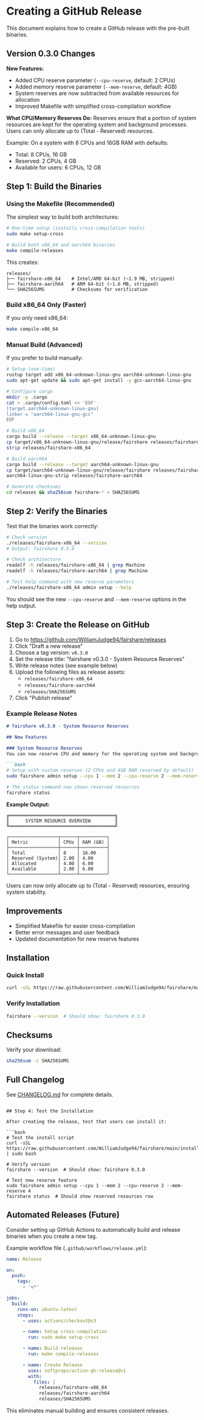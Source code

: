 # Creating a GitHub Release

This document explains how to create a GitHub release with the pre-built binaries.

## Version 0.3.0 Changes

**New Features:**
- Added CPU reserve parameter (`--cpu-reserve`, default: 2 CPUs)
- Added memory reserve parameter (`--mem-reserve`, default: 4GB)
- System reserves are now subtracted from available resources for allocation
- Improved Makefile with simplified cross-compilation workflow

**What CPU/Memory Reserves Do:**
Reserves ensure that a portion of system resources are kept for the operating system and background processes. Users can only allocate up to (Total - Reserved) resources.

Example: On a system with 8 CPUs and 16GB RAM with defaults:
- Total: 8 CPUs, 16 GB
- Reserved: 2 CPUs, 4 GB
- Available for users: 6 CPUs, 12 GB

## Step 1: Build the Binaries

### Using the Makefile (Recommended)

The simplest way to build both architectures:

```bash
# One-time setup (installs cross-compilation tools)
sudo make setup-cross

# Build both x86_64 and aarch64 binaries
make compile-releases
```

This creates:
```
releases/
├── fairshare-x86_64    # Intel/AMD 64-bit (~1.9 MB, stripped)
├── fairshare-aarch64   # ARM 64-bit (~1.6 MB, stripped)
└── SHA256SUMS          # Checksums for verification
```

### Build x86_64 Only (Faster)

If you only need x86_64:

```bash
make compile-x86_64
```

### Manual Build (Advanced)

If you prefer to build manually:

```bash
# Setup (one-time)
rustup target add x86_64-unknown-linux-gnu aarch64-unknown-linux-gnu
sudo apt-get update && sudo apt-get install -y gcc-aarch64-linux-gnu

# Configure cargo
mkdir -p .cargo
cat > .cargo/config.toml << 'EOF'
[target.aarch64-unknown-linux-gnu]
linker = "aarch64-linux-gnu-gcc"
EOF

# Build x86_64
cargo build --release --target x86_64-unknown-linux-gnu
cp target/x86_64-unknown-linux-gnu/release/fairshare releases/fairshare-x86_64
strip releases/fairshare-x86_64

# Build aarch64
cargo build --release --target aarch64-unknown-linux-gnu
cp target/aarch64-unknown-linux-gnu/release/fairshare releases/fairshare-aarch64
aarch64-linux-gnu-strip releases/fairshare-aarch64

# Generate checksums
cd releases && sha256sum fairshare-* > SHA256SUMS
```

## Step 2: Verify the Binaries

Test that the binaries work correctly:

```bash
# Check version
./releases/fairshare-x86_64 --version
# Output: fairshare 0.3.0

# Check architecture
readelf -h releases/fairshare-x86_64 | grep Machine
readelf -h releases/fairshare-aarch64 | grep Machine

# Test help command with new reserve parameters
./releases/fairshare-x86_64 admin setup --help
```

You should see the new `--cpu-reserve` and `--mem-reserve` options in the help output.

## Step 3: Create the Release on GitHub

1. Go to https://github.com/WilliamJudge94/fairshare/releases
2. Click "Draft a new release"
3. Choose a tag version: `v0.3.0`
4. Set the release title: "fairshare v0.3.0 - System Resource Reserves"
5. Write release notes (see example below)
6. Upload the following files as release assets:
   - `releases/fairshare-x86_64`
   - `releases/fairshare-aarch64`
   - `releases/SHA256SUMS`
7. Click "Publish release"

### Example Release Notes

```markdown
# fairshare v0.3.0 - System Resource Reserves

## New Features

### System Resource Reserves
You can now reserve CPU and memory for the operating system and background processes. This ensures critical system services always have resources available.

```bash
# Setup with custom reserves (2 CPUs and 4GB RAM reserved by default)
sudo fairshare admin setup --cpu 1 --mem 2 --cpu-reserve 2 --mem-reserve 4

# The status command now shows reserved resources
fairshare status
```

**Example Output:**
```
╔═══════════════════════════════════════╗
║      SYSTEM RESOURCE OVERVIEW         ║
╚═══════════════════════════════════════╝

┌──────────────────┬──────┬──────────┐
│ Metric           │ CPUs │ RAM (GB) │
├──────────────────┼──────┼──────────┤
│ Total            │ 8    │ 16.00    │
│ Reserved (System)│ 2.00 │ 4.00     │
│ Allocated        │ 4.00 │ 6.00     │
│ Available        │ 2.00 │ 6.00     │
└──────────────────┴──────┴──────────┘
```

Users can now only allocate up to (Total - Reserved) resources, ensuring system stability.

## Improvements

- Simplified Makefile for easier cross-compilation
- Better error messages and user feedback
- Updated documentation for new reserve features

## Installation

### Quick Install
```bash
curl -sSL https://raw.githubusercontent.com/WilliamJudge94/fairshare/main/install.sh | sudo bash
```

### Verify Installation
```bash
fairshare --version  # Should show: fairshare 0.3.0
```

## Checksums

Verify your download:
```bash
sha256sum -c SHA256SUMS
```

## Full Changelog

See [CHANGELOG.md](CHANGELOG.md) for complete details.
```

## Step 4: Test the Installation

After creating the release, test that users can install it:

```bash
# Test the install script
curl -sSL https://raw.githubusercontent.com/WilliamJudge94/fairshare/main/install.sh | sudo bash

# Verify version
fairshare --version  # Should show: fairshare 0.3.0

# Test new reserve feature
sudo fairshare admin setup --cpu 1 --mem 2 --cpu-reserve 2 --mem-reserve 4
fairshare status  # Should show reserved resources row
```

## Automated Releases (Future)

Consider setting up GitHub Actions to automatically build and release binaries when you create a new tag.

Example workflow file (`.github/workflows/release.yml`):
```yaml
name: Release

on:
  push:
    tags:
      - 'v*'

jobs:
  build:
    runs-on: ubuntu-latest
    steps:
      - uses: actions/checkout@v3

      - name: Setup cross-compilation
        run: sudo make setup-cross

      - name: Build releases
        run: make compile-releases

      - name: Create Release
        uses: softprops/action-gh-release@v1
        with:
          files: |
            releases/fairshare-x86_64
            releases/fairshare-aarch64
            releases/SHA256SUMS
```

This eliminates manual building and ensures consistent releases.
